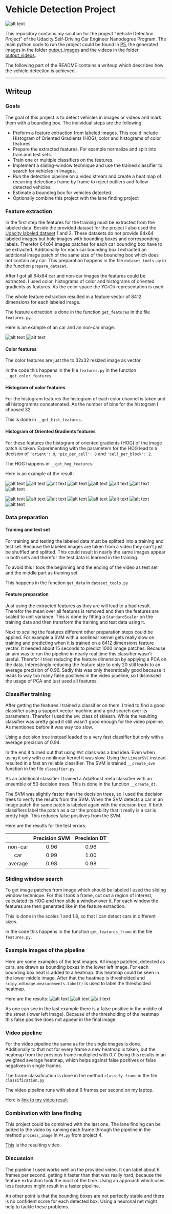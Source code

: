 # **Vehicle Detection Project**

![alt text][gif_combi]


This repository contains my solution for the project "Vehicle Detection Project" of the Udacity Self-Driving Car Engineer Nanodegree Program. The main python code to run the project could be found in [P5](P5.py), the generated images in the folder [output_images](output_images/) and the videos in the folder [output_videos](output_videos/).

The following part of the README contains a writeup which describes how the vehicle detection is achieved.

---

## Writeup

[//]: # (Image References)
[gif_combi]: ./output_videos/combi_project_video.gif
[test_image1]: ./output_images/test1.jpg
[test_image2]: ./output_images/test2.jpg
[test_image3]: ./output_images/test3.jpg
[test_image5]: ./output_images/test5.jpg
[car]: ./writeup_images/car.png
[non_car]: ./writeup_images/non_car.png
[car1]: ./writeup_images/car1.png
[non_car1]: ./writeup_images/non_car1.png
[car2]: ./writeup_images/car2.png
[non_car2]: ./writeup_images/non_car2.png
[car3]: ./writeup_images/car3.png
[non_car3]: ./writeup_images/non_car3.png
[car4]: ./writeup_images/car4.png
[non_car4]: ./writeup_images/non_car4.png
[car1_hog]: ./writeup_images/car1_hog.png
[non_car1_hog]: ./writeup_images/non_car1_hog.png
[car2_hog]: ./writeup_images/car2_hog.png
[non_car2_hog]: ./writeup_images/non_car2_hog.png
[car3_hog]: ./writeup_images/car3_hog.png
[non_car3_hog]: ./writeup_images/non_car3_hog.png
[car4_hog]: ./writeup_images/car4_hog.png
[non_car4_hog]: ./writeup_images/non_car4_hog.png

### Goals

The goal of this project is to detect vehicles in images or videos and mark them with a bounding box.
The individual steps are the following:

* Preform a feature extraction from labeled images. This could include Histogram of Oriented Gradients (HOG), color and histograms of color features.
* Prepare the extracted features. For example normalize and split into train and test sets.
* Train one or multiple classifiers on the features.
* Implement a sliding-window technique and use the trained classifier to search for vehicles in images.
* Run the detection pipeline on a video stream and create a heat map of recurring detections frame by frame to reject outliers and follow detected vehicles.
* Estimate a bounding box for vehicles detected.
* Optionally combine this project with the lane finding project


### Feature extraction

In the first step the features for the training must be extracted from the labeled data. Beside the provided dataset for the project I also used the [Udacity labeled dataset](https://github.com/udacity/self-driving-car/tree/master/annotations) 1 and 2. These datasets do not provide 64x64 labeled images but hole images with bounding boxes and corresponding labels. Therefor 64x64 images patches for each car bounding box have to be extracted. Additionally for each car bounding box I extracted an additional image patch of the same size of the bounding box which does not contain any car. This preparation happens in the file `dataset_tools.py` in the function `prepare_dataset`.


After I got all 64x64 car and non-car images the features could be extracted. I used color, histograms of color and histograms of oriented gradients as features. As the color space the YCrCb representation is used.

The whole feature extraction resulted in a feature vector of 8412 dimensions for each labeled image.

The feature extraction is done in the function `get_features` in the file `features.py`.

Here is an example of an car and an non-car image:

![alt text][car]
![alt text][non_car]

#### Color features

The color features are just the to 32x32 resized image as vector.

In the code this happens in the file `features.py` in the function `__get_color_features`.

#### Histogram of color features

For the histogram features the histogram of each color channel is taken and all histogramms concatenated. As the number of bins for the histogram I choosed 32.

This is done in `__get_hist_features`.

#### Histogram of Oriented Gradients features

For these features the histogram of oriented gradients (HOG) of the image patch is taken.
Experimenting with the parameters for the HOG lead to a decision of `'orient': 9`, `'pix_per_cell': 8` and `'cell_per_block': 2`.

The HOG happens in `__get_hog_features`.

Here is an example of the result:

![alt text][car1]
![alt text][car2]
![alt text][car3]
![alt text][car4]
![alt text][non_car1]
![alt text][non_car2]
![alt text][non_car3]
![alt text][non_car4]

![alt text][car1_hog]
![alt text][car2_hog]
![alt text][car3_hog]
![alt text][car4_hog]
![alt text][non_car1_hog]
![alt text][non_car2_hog]
![alt text][non_car3_hog]
![alt text][non_car4_hog]

### Data preparation

#### Training and test set

For training and testing the labeled data must be splitted into a training and test set. Because the labeled images are taken from a video they can't just be shuffled and splitted. This could result in nearly the same images appear in both sets and therefor the test data is learned in the training.

To avoid this I took the beginning and the ending of the video as test set and the middle part as training set.

This happens in the function `get_data` in `dataset_tools.py`

#### Feature preparation

Just using the extracted features as they are will lead to a bad result. Therefor the mean over all features is removed and then the features are scaled to unit variance. This is done by fitting a `StandardScaler` on the training data and then transform the training and test data using it.

Next to scaling the features different other preparation steps could be applied.
For example a SVM with a nonlinear kernel gets really slow on training and predicting when it is trained on a 8412 dimensions feature vector. It needed about 15 seconds to predict 1000 image patches. Because an aim was to run the pipeline in nearly real time this classifier wasn't useful. Therefor I tried reducing the feature dimension by applying a PCA on the data. Interestingly reducing the feature size to only 20 still leads to an average precision of 0.96. Sadly this was only theoretically good because it leads to way too many false positives in the video pipeline, so I dismissed the usage of PCA and just used all features.


### Classifier training

After getting the features I trained a classifier on them. I tried to find a good classifier using a support vector machine and a grid search over its parameters. Therefor I used the `SVC` class of sklearn. While the resulting classifier was pretty good it still wasn't good enough for the video pipeline. As mentioned before it was way too slow.

Using a decision tree instead leaded to a very fast classifier but only with a average precision of 0.94.

In the end it turned out that using `SVC` class was a bad idea. Even when using it only with a nonlinear kernel it was slow. Using the `LinearSVC` instead resulted in a fast an reliable classifier. The SVM is trained `__create_svm` function in the file `classifier.py`

As an additional classifier I trained a AdaBoost meta classifier with an ensemble of 50 decision trees. This is done in the function `__create_dt`.

The SVM was slightly faster than the decision trees, so I used the decision trees to verify the results from the SVM. When the SVM detects a car in an image patch the same patch is labeled again with the decision tree. If both classifiers label the patch as a car the probability that it really is a car is pretty high. This reduces false positives from the SVM.

Here are the results for the test errors:

|         | Precision SVM | Precision DT |
|:-------:|:-------------:|:-------------:|
| non-car | 0.96          | 0.96          |
| car     | 0.99          | 1.00          |
| average | 0.98          | 0.98          |



### Sliding window search

To get image patches from image which should be labeled I used the sliding window technique. For this I took a frame, cut out a region of interest, calculated its HOG and then slide a window over it. For each window the features are then generated like in the feature extraction.

This is done in the scales 1 and 1.8, so that I can detect cars in different sizes.

In the code this happens in the function `get_features_frame` in the file `features.py`.


### Example images of the pipeline

Here are some examples of the test images. All image patched, detected as cars, are drawn as bounding boxes in the lower left image. For each bounding box heat is added to a heatmap. this heatmap could be seen in the lower middle image. After that the heatmap is thresholded and `scipy.ndimage.measurements.label()` is used to label the thresholded heatmap.

Here are the results:
![alt text][test_image1]
![alt text][test_image2]
![alt text][test_image5]

As one can see in the last example there is a false positive in the middle of the street (lower left image). Because of the thresholding of the heatmap this false positive does not appear in the final image.


### Video pipeline

For the video pipeline the same as for the single images is done. Additionally to that not for every frame a new heatmap is taken, but the heatmap from the previous frame multiplied with 0.7.
Doing this results in an weighted average heatmap, which helps against false positives or false negatives in single frames.

The frame classification is done in the method `classify_frame` in the file `classification.py`

The video pipeline runs with about 6 frames per second on my laptop.

Here is [link to my video result](./output_videos/project_video.mp4)



### Combination with lane finding

This project could be combined with the last one. The lane finding can be added to the video by running each frame through the pipeline in the method `process_image` in `P4.py` from project 4.

[This](./output_videos/combi_project_video.mp4) is the resulting video.


### Discussion

The pipeline I used works well on the provided video. It can label about 6 frames per second. getting it faster than that was really hard, because the feature extraction took the most of the time. Using an approach which uses less features might result in a faster pipeline.

An other point is that the bounding boxes are not perfectly stable and there is no confident score for each detected box. Using a neuronal net might help to tackle these problems.
